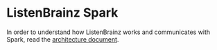 # ListenBrainz Spark

In order to understand how ListenBrainz works and communicates
with Spark, read the [architecture document](https://listenbrainz.readthedocs.io/en/latest/developers/spark-architecture.html).
